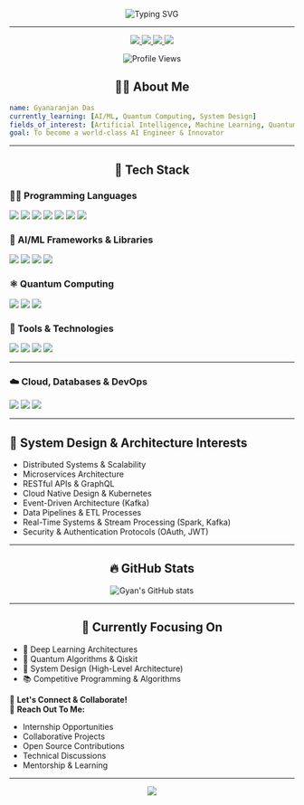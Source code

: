 <p align="center">
  <img src="https://readme-typing-svg.herokuapp.com?font=Fira+Code&size=22&pause=1000&center=true&vCenter=true&width=435&lines=Hey!+I'm+Gyanaranjan+Das;An+AI+Engineer+in+the+Making!;Lover+of+Code%2C+Logic+%26+Learning" alt="Typing SVG" />
</p>

---
<p align="center">
  <a href="https://github.com/gyanaranjan-das" target="_blank">
    <img src="https://img.shields.io/github/followers/gyanaranjan-das?label=GitHub&style=for-the-badge&logo=github&logoColor=white&color=black" />
  </a>
  <a href="https://linkedin.com/in/gyanaranjan-das" target="_blank">
    <img src="https://img.shields.io/badge/LinkedIn-0077B5?style=for-the-badge&logo=linkedin&logoColor=white" />
  </a>
  <a href="mailto:dasgyanaranjan835@gmail.com.com">
    <img src="https://img.shields.io/badge/Gmail-D14836?style=for-the-badge&logo=gmail&logoColor=white" />
  </a>
  <a href="tel:9106674393">
    <img src="https://img.shields.io/badge/Phone-25D366?style=for-the-badge&logo=whatsapp&logoColor=white" />
  </a>
</p>

<p align="center">
  <img src="https://komarev.com/ghpvc/?username=gyanaranjan-das&label=Profile%20Views&color=brightgreen&style=for-the-badge" alt="Profile Views" />
</p>


<h2 align="center">
  👨‍💻 About Me
</h2>

```yaml
name: Gyanaranjan Das
currently_learning: [AI/ML, Quantum Computing, System Design]
fields_of_interest: [Artificial Intelligence, Machine Learning, Quantum Computing, System Architecture]
goal: To become a world-class AI Engineer & Innovator
```

---

<h2 align="center">
  🚀 Tech Stack
</h2>

<h3>👨‍💻 Programming Languages</h3>
<p>
  <img src="https://img.shields.io/badge/Python-FFD43B?style=for-the-badge&logo=python&logoColor=blue"/>
  <img src="https://img.shields.io/badge/C++-00599C?style=for-the-badge&logo=c%2B%2B&logoColor=white"/>
  <img src="https://img.shields.io/badge/Java-ED8B00?style=for-the-badge&logo=java&logoColor=white"/>
  <img src="https://img.shields.io/badge/JavaScript-F7DF1E?style=for-the-badge&logo=javascript&logoColor=black"/>
  <img src="https://img.shields.io/badge/SQL-4479A1?style=for-the-badge&logo=postgresql&logoColor=white"/>
  <img src="https://img.shields.io/badge/R-276DC3?style=for-the-badge&logo=r&logoColor=white"/>
  <img src="https://img.shields.io/badge/LISP-000000?style=for-the-badge&logo=lisp&logoColor=white"/>
</p>

<h3>🧠 AI/ML Frameworks & Libraries</h3>
<p>
  <img src="https://img.shields.io/badge/TensorFlow-FF6F00?style=for-the-badge&logo=tensorflow&logoColor=white"/>
  <img src="https://img.shields.io/badge/PyTorch-EE4C2C?style=for-the-badge&logo=pytorch&logoColor=white"/>
  <img src="https://img.shields.io/badge/Scikit_Learn-F7931E?style=for-the-badge&logo=scikit-learn&logoColor=white"/>
  <img src="https://img.shields.io/badge/Pandas-150458?style=for-the-badge&logo=pandas&logoColor=white"/>
</p>

<h3>⚛️ Quantum Computing</h3>
<p>
  <img src="https://img.shields.io/badge/Qiskit-6929C4?style=for-the-badge&logo=ibm&logoColor=white"/>
  <img src="https://img.shields.io/badge/Cirq-4285F4?style=for-the-badge&logo=google&logoColor=white"/>
  <img src="https://img.shields.io/badge/PennyLane-000000?style=for-the-badge&logo=quantum-computing&logoColor=white"/>
</p>

<h3>🧰 Tools & Technologies</h3>
<p>
  <img src="https://img.shields.io/badge/Git-F05032?style=for-the-badge&logo=git&logoColor=white"/>
  <img src="https://img.shields.io/badge/GitHub-181717?style=for-the-badge&logo=github&logoColor=white"/>
  <img src="https://img.shields.io/badge/Linux-FCC624?style=for-the-badge&logo=linux&logoColor=black"/>
  <img src="https://img.shields.io/badge/VS_Code-007ACC?style=for-the-badge&logo=visual-studio-code&logoColor=white"/>
</p>

---
### ☁️ Cloud, Databases & DevOps
<p align="left">
  <img src="https://skillicons.dev/icons?i=mysql,mongodb,docker,kubernetes" />
  <img src="https://img.shields.io/badge/Apache-Kafka-231F20?style=for-the-badge&logo=apachekafka&logoColor=white" />
  <img src="https://img.shields.io/badge/Apache-Spark-E25A1C?style=for-the-badge&logo=apachespark&logoColor=white" />
</p>

---

## 🧩 System Design & Architecture Interests

- Distributed Systems & Scalability  
- Microservices Architecture  
- RESTful APIs & GraphQL  
- Cloud Native Design & Kubernetes  
- Event-Driven Architecture (Kafka)  
- Data Pipelines & ETL Processes  
- Real-Time Systems & Stream Processing (Spark, Kafka)  
- Security & Authentication Protocols (OAuth, JWT)  

---

<h2 align="center">
  🔥 GitHub Stats
</h2>

<p align="center">
  <img src="https://github-readme-stats.vercel.app/api?username=gyanaranjan-das&show_icons=true&theme=radical" alt="Gyan's GitHub stats"/>
  <br>
</p>

---

<h2 align="center">
  📌 Currently Focusing On
</h2>
<ul>
  <li>🧠 Deep Learning Architectures</li>
  <li>🧪 Quantum Algorithms & Qiskit</li>
  <li>🧩 System Design (High-Level Architecture)</li>
  <li>📚 Competitive Programming & Algorithms</li>
</ul>

🤝 <strong>Let's Connect & Collaborate!</strong><br>
💌 <strong>Reach Out To Me:</strong>
<ul>
  <li>Internship Opportunities</li>
  <li>Collaborative Projects</li>
  <li>Open Source Contributions</li>
  <li>Technical Discussions</li>
  <li>Mentorship & Learning</li>
</ul>

---

<p align="center">
  <img src="https://github-profile-summary-cards.vercel.app/api/cards/profile-details?username=gyanaranjan-das&theme=tokyonight" />
</p>
